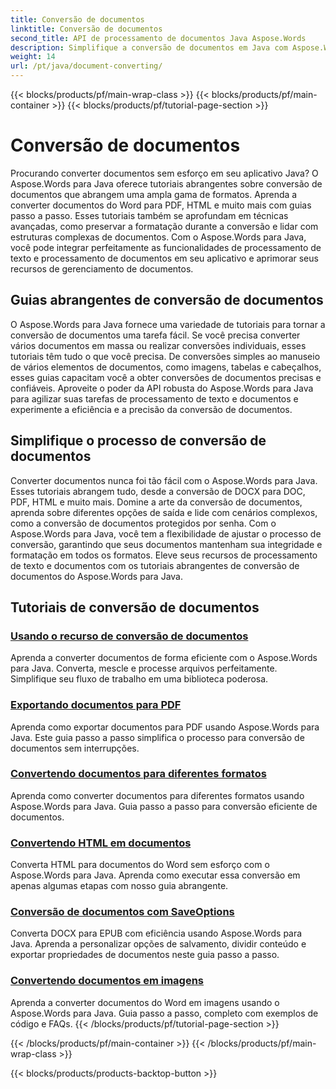 ```yaml
---
title: Conversão de documentos
linktitle: Conversão de documentos
second_title: API de processamento de documentos Java Aspose.Words
description: Simplifique a conversão de documentos em Java com Aspose.Words! Aprenda guias abrangentes para processamento de texto e processamento de documentos
weight: 14
url: /pt/java/document-converting/
---
```


{{< blocks/products/pf/main-wrap-class >}}
{{< blocks/products/pf/main-container >}}
{{< blocks/products/pf/tutorial-page-section >}}

# Conversão de documentos


Procurando converter documentos sem esforço em seu aplicativo Java? O Aspose.Words para Java oferece tutoriais abrangentes sobre conversão de documentos que abrangem uma ampla gama de formatos. Aprenda a converter documentos do Word para PDF, HTML e muito mais com guias passo a passo. Esses tutoriais também se aprofundam em técnicas avançadas, como preservar a formatação durante a conversão e lidar com estruturas complexas de documentos. Com o Aspose.Words para Java, você pode integrar perfeitamente as funcionalidades de processamento de texto e processamento de documentos em seu aplicativo e aprimorar seus recursos de gerenciamento de documentos.

## Guias abrangentes de conversão de documentos

O Aspose.Words para Java fornece uma variedade de tutoriais para tornar a conversão de documentos uma tarefa fácil. Se você precisa converter vários documentos em massa ou realizar conversões individuais, esses tutoriais têm tudo o que você precisa. De conversões simples ao manuseio de vários elementos de documentos, como imagens, tabelas e cabeçalhos, esses guias capacitam você a obter conversões de documentos precisas e confiáveis. Aproveite o poder da API robusta do Aspose.Words para Java para agilizar suas tarefas de processamento de texto e documentos e experimente a eficiência e a precisão da conversão de documentos.

## Simplifique o processo de conversão de documentos

Converter documentos nunca foi tão fácil com o Aspose.Words para Java. Esses tutoriais abrangem tudo, desde a conversão de DOCX para DOC, PDF, HTML e muito mais. Domine a arte da conversão de documentos, aprenda sobre diferentes opções de saída e lide com cenários complexos, como a conversão de documentos protegidos por senha. Com o Aspose.Words para Java, você tem a flexibilidade de ajustar o processo de conversão, garantindo que seus documentos mantenham sua integridade e formatação em todos os formatos. Eleve seus recursos de processamento de texto e documentos com os tutoriais abrangentes de conversão de documentos do Aspose.Words para Java.

## Tutoriais de conversão de documentos

### [Usando o recurso de conversão de documentos](./using-document-converting/)
Aprenda a converter documentos de forma eficiente com o Aspose.Words para Java. Converta, mescle e processe arquivos perfeitamente. Simplifique seu fluxo de trabalho em uma biblioteca poderosa.
### [Exportando documentos para PDF](./exporting-documents-to-pdf/)
Aprenda como exportar documentos para PDF usando Aspose.Words para Java. Este guia passo a passo simplifica o processo para conversão de documentos sem interrupções.
### [Convertendo documentos para diferentes formatos](./converting-documents-different-formats/)
Aprenda como converter documentos para diferentes formatos usando Aspose.Words para Java. Guia passo a passo para conversão eficiente de documentos.
### [Convertendo HTML em documentos](./converting-html-documents/)
Converta HTML para documentos do Word sem esforço com o Aspose.Words para Java. Aprenda como executar essa conversão em apenas algumas etapas com nosso guia abrangente.
### [Conversão de documentos com SaveOptions](./document-conversion-saveoptions/)
Converta DOCX para EPUB com eficiência usando Aspose.Words para Java. Aprenda a personalizar opções de salvamento, dividir conteúdo e exportar propriedades de documentos neste guia passo a passo.
### [Convertendo documentos em imagens](./converting-documents-images/)
Aprenda a converter documentos do Word em imagens usando o Aspose.Words para Java. Guia passo a passo, completo com exemplos de código e FAQs.
{{< /blocks/products/pf/tutorial-page-section >}}

{{< /blocks/products/pf/main-container >}}
{{< /blocks/products/pf/main-wrap-class >}}

{{< blocks/products/products-backtop-button >}}

